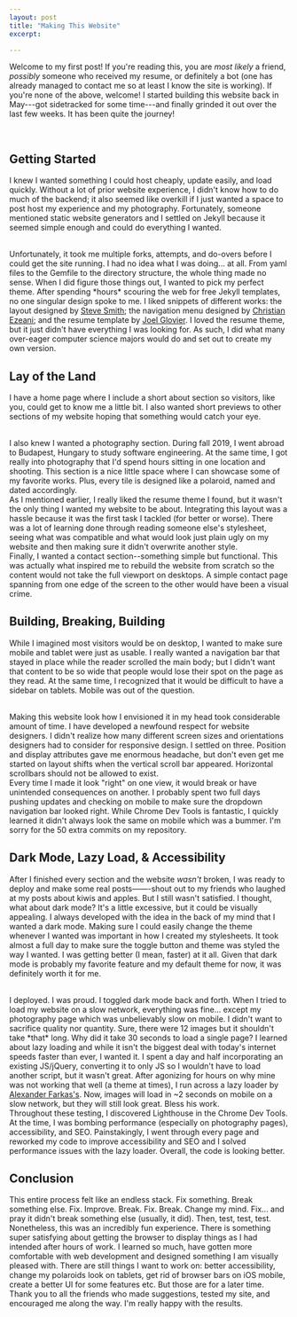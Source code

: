 ```yaml
---
layout: post
title: "Making This Website"
excerpt: 

---
```

Welcome to my first post! If you're reading this, you are *most likely* a friend, *possibly* someone who received my resume, or definitely a bot (one has already managed to contact me so at least I know the site is working). If you're none of the above, welcome! I started building this website back in May---got sidetracked for some time---and finally grinded it out over the last few weeks. It has been quite the journey! 

<br> 

## Getting Started
I knew I wanted something I could host cheaply, update easily, and load quickly. Without a lot of prior website experience, I didn't know how to do much of the backend; it also seemed like overkill if I just wanted a space to post host my experience and my photography. Fortunately, someone mentioned static website generators and I settled on Jekyll because it seemed simple enough and could do everything I wanted. 

<br>
Unfortunately, it took me multiple forks, attempts, and do-overs before I could get the site running. I had no idea what I was doing... at all. From yaml files to the Gemfile to the directory structure, the whole thing made no sense. When I did figure those things out, I wanted to pick my perfect theme. After spending *hours* scouring the web for free Jekyll templates, no one singular design spoke to me. I liked snippets of different works: the layout designed by <a href="https://github.com/orderedlist">Steve Smith</a>; the navigation menu designed by <a href="https://github.com/christianezeani">Christian Ezeani</a>; and the resume template by <a href="https://github.com/jglovier">Joel Glovier</a>. I loved the resume theme, but it just didn't have everything I was looking for. As such, I did what many over-eager computer science majors would do and set out to create my own version.

<br>

## Lay of the Land
I have a home page where I include a short about section so visitors, like you, could get to know me a little bit. I also wanted short previews to other sections of my website hoping that something would catch your eye.

<br>
I also knew I wanted a photography section. During fall 2019, I went abroad to Budapest, Hungary to study software engineering. At the same time, I got really into photography that I'd spend hours sitting in one location and shooting. This section is a nice little space where I can showcase some of my favorite works. Plus, every tile is designed like a polaroid, named and dated accordingly. 

<br>
As I mentioned earlier, I really liked the resume theme I found, but it wasn't the only thing I wanted my website to be about. Integrating this layout was a hassle because it was the first task I tackled (for better or worse). There was a lot of learning done through reading someone else's stylesheet, seeing what was compatible and what would look just plain ugly on my website and then making sure it didn't overwrite another style.

<br>
Finally, I wanted a contact section--something simple but functional. This was actually what inspired me to rebuild the website from scratch so the content would not take the full viewport on desktops. A simple contact page spanning from one edge of the screen to the other would have been a visual crime.

<br>

## Building, Breaking, Building
While I imagined most visitors would be on desktop, I wanted to make sure mobile and tablet were just as usable. I really wanted a navigation bar that stayed in place while the reader scrolled the main body; but I didn't want that content to be so wide that people would lose their spot on the page as they read. At the same time, I recognized that it would be difficult to have a sidebar on tablets. Mobile was out of the question.

<br>
Making this website look how I envisioned it in my head took considerable amount of time. I have developed a newfound respect for website designers. I didn't realize how many different screen sizes and orientations designers had to consider for responsive design. I settled on three. Position and display attributes gave me enormous headache, but don't even get me started on layout shifts when the vertical scroll bar appeared. Horizontal scrollbars should not be allowed to exist.

<br>
Every time I made it look "right" on one view, it would break or have unintended consequences on another. I probably spent two full days pushing updates and checking on mobile to make sure the dropdown navigation bar looked right. While Chrome Dev Tools is fantastic, I quickly learned it didn't always look the same on mobile which was a bummer. I'm sorry for the 50 extra commits on my repository. 

<br>

## Dark Mode, Lazy Load, & Accessibility
After I finished every section and the website *wasn't* broken, I was ready to deploy and make some real posts——-shout out to my friends who laughed at my posts about kiwis and apples. But I still wasn't satisfied. I thought, what about dark mode? It's a little excessive, but it could be visually appealing. I always developed with the idea in the back of my mind that I wanted a dark mode. Making sure I could easily change the theme whenever I wanted was important in how I created my stylesheets. It took almost a full day to make sure the toggle button and theme was styled the way I wanted. I was getting better (I mean, faster) at it all. Given that dark mode is probably my favorite feature and my default theme for now, it was definitely worth it for me.

<br>
I deployed. I was proud. I toggled dark mode back and forth. When I tried to load my website on a slow network, everything was fine... except my photography page which was unbelievably slow on mobile. I didn't want to sacrifice quality nor quantity. Sure, there were 12 images but it shouldn't take *that* long. Why did it take 30 seconds to load a single page? I learned about lazy loading and while it isn't the biggest deal with today's internet speeds faster than ever, I wanted it. I spent a day and half incorporating an existing JS/jQuery, converting it to only JS so I wouldn't have to load another script, but it wasn't great. After agonizing for hours on why mine was not working that well (a theme at times), I run across a lazy loader by <a href="https://github.com/afarkas">Alexander Farkas's</a>. Now, images will load in ~2 seconds on mobile on a slow network, but they will still look great. Bless his work. 

<br>
Throughout these testing, I discovered Lighthouse in the Chrome Dev Tools. At the time, I was bombing performance (especially on photography pages), accessibility, and SEO. Painstakingly, I went through every page and reworked my code to improve accessibility and SEO and I solved performance issues with the lazy loader. Overall, the code is looking better.

<br> 

## Conclusion
This entire process felt like an endless stack. Fix something. Break something else. Fix. Improve. Break. Fix. Break. Change my mind. Fix... and pray it didn't break something else (usually, it did). Then, test, test, test. Nonetheless, this was an incredibly fun experience. There is something super satisfying about getting the browser to display things as I had intended after hours of work. I learned so much, have gotten more comfortable with web development and designed something I am visually pleased with. There are still things I want to work on: better accessibility, change my polaroids look on tablets, get rid of browser bars on iOS mobile, create a better UI for some features etc. But those are for a later time. Thank you to all the friends who made suggestions, tested my site, and encouraged me along the way. I'm really happy with the results. 
